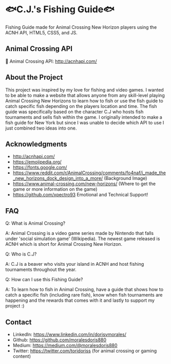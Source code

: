 # 🐟C.J.'s Fishing Guide🐟
Fishing Guide made for Animal Crossing New Horizon players using the ACNH API, HTML5, CSS5, and JS.

## Animal Crossing API 

🍃 Animal Crossing API: http://acnhapi.com/

## About the Project 

This project was inspired by my love for fishing and video games. I wanted to be able to make a website that allows anyone from any skill-level playing Animal Crossing New Horizons to learn how to fish or use the fish guide to catch specific fish depending on the players location and time. The fish guide was specifically based on the character C.J who hosts fish tournaments and sells fish within the game. I originally intended to make a fish guide for New York but since I was unable to decide which API to use I just combined two ideas into one. 

## Acknowledgments

* http://acnhapi.com/
* https://emojipedia.org/
* https://fonts.google.com/ 
* https://www.reddit.com/r/AnimalCrossing/comments/fo4naf/i_made_the_new_horizons_dock_design_into_a_more/ (Background Image)
* https://www.animal-crossing.com/new-horizons/ (Where to get the game or more information on the game) 
* https://github.com/xpectro93 Emotional and Technical Support! 

## FAQ 

Q: What is Animal Crossing?

A: Animal Crossing is a video game series made by Nintendo that falls under 'social simulation game' (Wikipedia). The newest game released is ACNH which is short for Animal Crossing New Horizon.

Q: Who is C.J?

A: C.J is a beaver who visits your island in ACNH and host fishing tournaments throughout the year. 

Q: How can I use this Fishing Guide?

A: To learn how to fish in Animal Crossing, have a guide that shows how to catch a specific fish (including rare fish), know when fish tournaments are happening and the rewards that comes with it and lastly to support my project :)

## Contact

* LinkedIn: https://www.linkedin.com/in/dorisvmorales/
* Github: https://github.com/moralesdoris880
* Medium: https://medium.com/@moralesdoris880
* Twitter: https://twitter.com/toridoriss (for animal crossing or gaming content)

